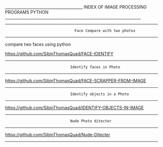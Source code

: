 
________________________________________ INDEX OF IMAGE PROCESSING PROGRAMS PYTHON ______________________________________________________________________

----------------------------------------------------------------------------------------------------------------
                                    Face Compare with two photos
----------------------------------------------------------------------------------------------------------------


compare two faces using python

https://github.com/SibinThomasQuad/FACE-IDENTIFY


----------------------------------------------------------------------------------------------------------------
                                  Identify faces in Photo
----------------------------------------------------------------------------------------------------------------


https://github.com/SibinThomasQuad/FACE-SCRAPPER-FROM-IMAGE



----------------------------------------------------------------------------------------------------------------
                                  Identify objects in a Photo
----------------------------------------------------------------------------------------------------------------

https://github.com/SibinThomasQuad/IDENTIFY-OBJECTS-IN-IMAGE


----------------------------------------------------------------------------------------------------------------
                                  Nude Photo ditecter
----------------------------------------------------------------------------------------------------------------

https://github.com/SibinThomasQuad/Nude-Ditecter


________________________________________________________________________________________________________________________________________________________




